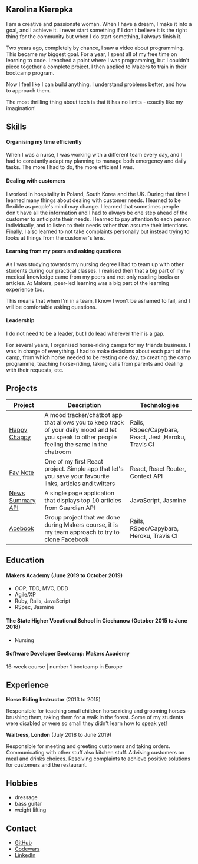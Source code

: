 ## Karolina Kierepka

I am a creative and passionate woman.
When I have a dream, I make it into a goal, and I achieve it.
I never start something if I don't believe it is the right thing for the community but when I do start something, I always finish it.

Two years ago, completely by chance, I saw a video about programming. This became my biggest goal. For a year, I spent all of my free time on learning to code. I reached a point where I was programming, but I couldn't piece together a complete project. I then applied to Makers to train in their bootcamp program.

Now I feel like I can build anything. I understand problems better, and how to approach them.

The most thrilling thing about tech is that it has no limits - exactly like my imagination!

## Skills

#### Organising my time efficiently

When I was a nurse, I was working with a different team every day, and I had to constantly adapt my planning to manage both emergency and daily tasks. The more I had to do, the more efficient I was.

#### Dealing with customers

I worked in hospitality in Poland, South Korea and the UK. During that time I learned many things about dealing with customer needs.
I learned to be flexible as people's mind may change.
I learned that sometimes people don't have all the information and I had to always be one step ahead of the customer to anticipate their needs.
I learned to pay attention to each person individually, and to listen to their needs rather than assume their intentions.
Finally, I also learned to not take complaints personally but instead trying to looks at things from the customer's lens.

#### Learning from my peers and asking questions

As I was studying towards my nursing degree I had to team up with other students during our practical classes. I realised then that a big part of my medical knowledge came from my peers and not only reading books or articles.
At Makers, peer-led learning was a big part of the learning experience too.

This means that when I'm in a team, I know I won't be ashamed to fail, and I will be comfortable asking questions.

#### Leadership

I do not need to be a leader, but I do lead wherever their is a gap.

For several years, I organised horse-riding camps for my friends business. I was in charge of everything. I had to make decisions about each part of the camp, from which horse needed to be resting one day, to creating the camp programme, teaching horse-riding, taking calls from parents and dealing with their requests, etc. 

## Projects

| Project   | Description | Technologies |
|---        |---         |---           |
| [Happy Chappy](https://github.com/KierepkaE/HappyChappy) | A mood tracker/chatbot app that allows you to keep track of your daily mood and let you speak to other people feeling the same in the chatroom | Rails, RSpec/Capybara, React, Jest ,Heroku, Travis CI|
|[Fav Note](https://kierepkae.github.io/FavNote/)| One of my first React project. Simple app that let's you save your favourite links, articles and twitters | React, React Router, Context API|
| [News Summary API](https://github.com/KierepkaE/news-summary-challenge) | A single page application that displays top 10 articles from Guardian API | JavaScript, Jasmine |
| [Acebook](https://github.com/KierepkaE/acebook-good-guys) |Group project that we done during Makers course, it is my team approach to try to clone Facebook|Rails, RSpec/Capybara, Heroku, Travis CI|

## Education

#### Makers Academy (June 2019 to October 2019)

- OOP, TDD, MVC, DDD
- Agile/XP
- Ruby, Rails, JavaScript
- RSpec, Jasmine

#### The State Higher Vocational School in Ciechanow (October 2015 to June 2018)

- Nursing

#### Software Developer Bootcamp: Makers Academy

16-week course | number 1 bootcamp in Europe

## Experience

**Horse Riding Instructor** (2013 to 2015)

Responsible for teaching small children horse riding and grooming horses - brushing them, taking them for a walk in the forest. Some of my students were disabled or were so small they didn't learn how to speak yet!

**Waitress, London** (July 2018 to June 2019)

Responsible for meeting and greeting customers and taking orders. Communicating with other stuff also kitchen stuff. Advising customers on meal and drinks choices. Resolving complaints to achieve positive solutions for customers and the restaurant.

## Hobbies

- dressage
- bass guitar
- weight lifting

## Contact

- [GitHub](http://github.com/KierepkaE)
- [Codewars](http://codewars.com/users/KierepkaE)
- [LinkedIn](http://linkedin.com/in/kierepkae/)
